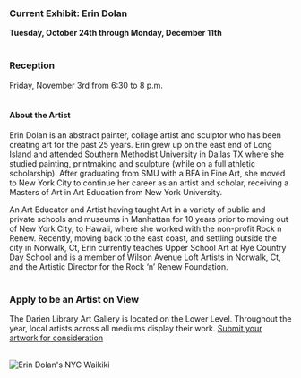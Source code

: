  <div class="row">
 <div class="col-md-8">

### Current Exhibit: Erin Dolan

**Tuesday, October 24th through Monday, December 11th**
<br />
<br />

### Reception
Friday, November 3rd from 6:30 to 8 p.m.
<br />
<br />
 
#### About the Artist
Erin Dolan is an abstract painter, collage artist and sculptor who has been creating art for the past 25 years.  Erin grew up on the east end of Long Island and attended Southern Methodist University in Dallas TX where she studied painting, printmaking and sculpture (while on a full athletic scholarship). After graduating from SMU with a BFA in Fine Art, she moved to New York City to continue her career as an artist and scholar, receiving a Masters of Art in Art Education from New York University.

An Art Educator and Artist having taught Art in a variety of public and private schools and museums in Manhattan for 10 years prior to moving out of New York City, to Hawaii, where she worked with the non-profit Rock n Renew. Recently, moving back to the east coast, and settling outside the city in Norwalk, Ct, Erin currently teaches Upper School Art at Rye Country Day School and is a member of Wilson Avenue Loft Artists in Norwalk, Ct, and the Artistic Director for the Rock ‘n’ Renew Foundation.
<br />
<br />


### Apply to be an Artist on View 
The Darien Library Art Gallery is located on the Lower Level. Throughout the year, local artists across all mediums display their work. [Submit your artwork for consideration](/art-on-view-submission "Submit your artwork for consideration")
<br />
<br />

</div>
<div class="col-md-4">

<img class="img-responsive center-block" src="/uploads/departments/art_on_view/erin_dolan_NYC-waikiki.jpg" alt="Erin Dolan's NYC Waikiki" />
 
</div>
</div>